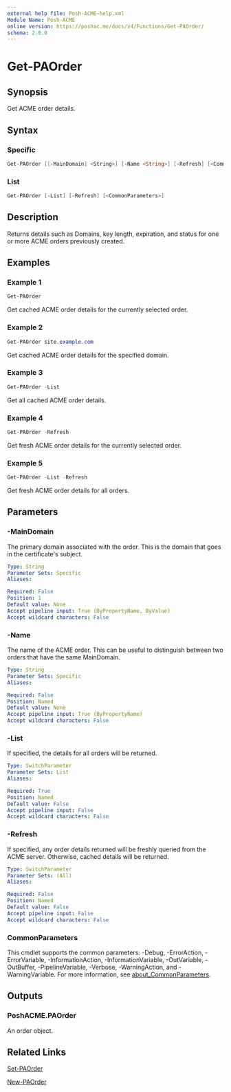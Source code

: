 ```yaml
---
external help file: Posh-ACME-help.xml
Module Name: Posh-ACME
online version: https://poshac.me/docs/v4/Functions/Get-PAOrder/
schema: 2.0.0
---
```


# Get-PAOrder

## Synopsis

Get ACME order details.

## Syntax

### Specific

```powershell
Get-PAOrder [[-MainDomain] <String>] [-Name <String>] [-Refresh] [<CommonParameters>]
```

### List

```powershell
Get-PAOrder [-List] [-Refresh] [<CommonParameters>]
```

## Description

Returns details such as Domains, key length, expiration, and status for one or more ACME orders previously created.

## Examples

### Example 1

```powershell
Get-PAOrder
```

Get cached ACME order details for the currently selected order.

### Example 2

```powershell
Get-PAOrder site.example.com
```

Get cached ACME order details for the specified domain.

### Example 3

```powershell
Get-PAOrder -List
```

Get all cached ACME order details.

### Example 4

```powershell
Get-PAOrder -Refresh
```

Get fresh ACME order details for the currently selected order.

### Example 5

```powershell
Get-PAOrder -List -Refresh
```

Get fresh ACME order details for all orders.

## Parameters

### -MainDomain
The primary domain associated with the order.
This is the domain that goes in the certificate's subject.

```yaml
Type: String
Parameter Sets: Specific
Aliases:

Required: False
Position: 1
Default value: None
Accept pipeline input: True (ByPropertyName, ByValue)
Accept wildcard characters: False
```

### -Name
The name of the ACME order.
This can be useful to distinguish between two orders that have the same MainDomain.

```yaml
Type: String
Parameter Sets: Specific
Aliases:

Required: False
Position: Named
Default value: None
Accept pipeline input: True (ByPropertyName)
Accept wildcard characters: False
```

### -List
If specified, the details for all orders will be returned.

```yaml
Type: SwitchParameter
Parameter Sets: List
Aliases:

Required: True
Position: Named
Default value: False
Accept pipeline input: False
Accept wildcard characters: False
```

### -Refresh
If specified, any order details returned will be freshly queried from the ACME server.
Otherwise, cached details will be returned.

```yaml
Type: SwitchParameter
Parameter Sets: (All)
Aliases:

Required: False
Position: Named
Default value: False
Accept pipeline input: False
Accept wildcard characters: False
```

### CommonParameters

This cmdlet supports the common parameters: -Debug, -ErrorAction, -ErrorVariable, -InformationAction, -InformationVariable, -OutVariable, -OutBuffer, -PipelineVariable, -Verbose, -WarningAction, and -WarningVariable. For more information, see [about_CommonParameters](http://go.microsoft.com/fwlink/?LinkID=113216).

## Outputs

### PoshACME.PAOrder
An order object.

## Related Links

[Set-PAOrder](Set-PAOrder.md)

[New-PAOrder](New-PAOrder.md)
